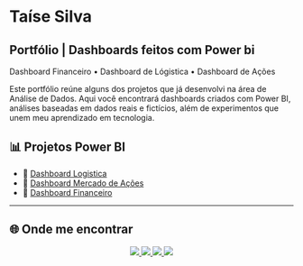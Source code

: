 # Taíse Silva

## Portfólio | Dashboards feitos com Power bi ##
Dashboard Financeiro • Dashboard de Lógistica • Dashboard de Ações

Este portfólio reúne alguns dos projetos que já desenvolvi na área de Análise de Dados. Aqui você encontrará dashboards criados com Power BI, análises baseadas em dados reais e fictícios, além de experimentos que unem meu aprendizado em tecnologia.

## 📊 Projetos Power BI

- 🔹 [Dashboard Logistica](https://app.powerbi.com/reportEmbed?reportId=d1e24510-2940-4bda-b123-26bf8b02ca06&autoAuth=true&ctid=f310b526-e195-4805-a55e-67e28f2fefdb)
- 🔹 [Dashboard Mercado de Ações](https://app.powerbi.com/groups/6c9d71ee-1b6b-4d4b-a630-77d18e483e3f/reports/17026a52-84b9-4ee5-b478-7e76505f1084/40505319bf96b0931651)
- 🔹 [Dashboard Financeiro](https://app.powerbi.com/reportEmbed?reportId=f52d39fc-78fa-4432-b375-e67de4a77231&autoAuth=true&ctid=f310b526-e195-4805-a55e-67e28f2fefdb)

---

## 🌐 Onde me encontrar

<p align="center">
  <a href="https://www.linkedin.com/in/taisebatista">
    <img src="https://img.shields.io/badge/LinkedIn-0077B5?style=for-the-badge&logo=linkedin&logoColor=white"/>
  </a>
  <a href="mailto:taisesilva.contato@gmail.com">
    <img src="https://img.shields.io/badge/Gmail-D14836?style=for-the-badge&logo=gmail&logoColor=white"/>
  </a>
  <a href="https://abrir.link/gXDtN">
    <img src="https://img.shields.io/badge/WhatsApp-25D366?style=for-the-badge&logo=whatsapp&logoColor=white"/>
  </a>
  <a href="https://www.instagram.com/ttais_e">
    <img src="https://img.shields.io/badge/Instagram-E4405F?style=for-the-badge&logo=instagram&logoColor=white"/>
  </a>
</p>
